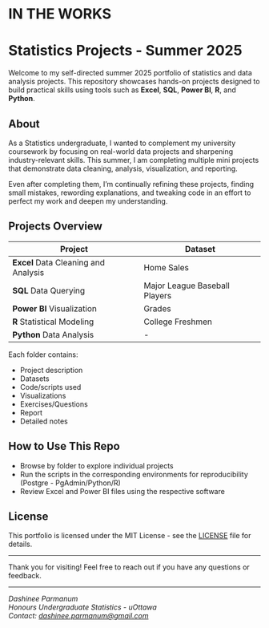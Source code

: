 # IN THE WORKS

# Statistics Projects - Summer 2025

Welcome to my self-directed summer 2025 portfolio of statistics and data analysis projects. This repository showcases hands-on projects designed to build practical skills using tools such as **Excel**, **SQL**, **Power BI**, **R**, and **Python**.

## About

As a Statistics undergraduate, I wanted to complement my university coursework by focusing on real-world data projects and sharpening industry-relevant skills. 
This summer, I am completing multiple mini projects that demonstrate data cleaning, analysis, visualization, and reporting.

Even after completing them, I’m continually refining these projects, finding small mistakes, rewording explanations, and tweaking code in an effort to perfect my work and deepen my understanding.

## Projects Overview

| Project                                   | Dataset                       |
|-------------------------------------------|-------------------------------|
| **Excel** Data Cleaning and Analysis      | Home Sales                    |
| **SQL** Data Querying                     | Major League Baseball Players |
| **Power BI** Visualization                | Grades                        |
| **R** Statistical Modeling                | College Freshmen              |
| **Python** Data Analysis                  | -                             |

Each folder contains:
- Project description
- Datasets
- Code/scripts used
- Visualizations
- Exercises/Questions
- Report
- Detailed notes

## How to Use This Repo

- Browse by folder to explore individual projects
- Run the scripts in the corresponding environments for reproducibility (Postgre - PgAdmin/Python/R)
- Review Excel and Power BI files using the respective software

## License

This portfolio is licensed under the MIT License - see the [LICENSE](LICENSE) file for details.

---

Thank you for visiting! Feel free to reach out if you have any questions or feedback.

---

*Dashinee Parmanum*  
*Honours Undergraduate Statistics - uOttawa*  
*Contact: dashinee.parmanum@gmail.com*
